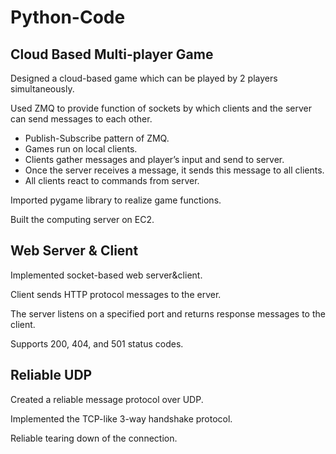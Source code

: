 # Python-Code

## Cloud Based Multi-player Game

Designed a cloud-based game which can be played by 2 players simultaneously.

Used ZMQ to provide function of sockets by which clients and the server can send messages to each other.

   - Publish-Subscribe pattern of ZMQ.
   - Games run on local clients.
   - Clients gather messages and player’s input and send to server.
   - Once the server receives a message, it sends this message to all clients.
   - All clients react to commands from server.

Imported pygame library to realize game functions.

Built the computing server on EC2.

## Web Server & Client

Implemented socket-based web server&client.
 
Client sends HTTP protocol messages to the erver.

The server listens on a specified port and returns response messages to the client.

Supports 200, 404, and 501 status codes.

## Reliable UDP

 Created a reliable message protocol over UDP.

 Implemented the TCP-like 3-way handshake protocol.

 Reliable tearing down of the connection.
